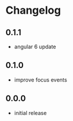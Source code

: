 # Changelog

## 0.1.1
- angular 6 update

## 0.1.0
- improve focus events

## 0.0.0
- initial release